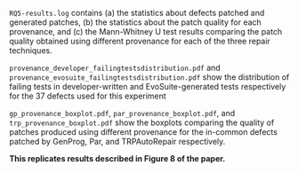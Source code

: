 `RQ5-results.log` contains (a) the statistics about defects patched and generated patches,
(b) the statistics about the patch quality for each provenance, and (c) the Mann-Whitney U test
results comparing the patch quality obtained using different provenance for each of the three repair techniques. 

`provenance_developer_failingtestsdistribution.pdf` and `provenance_evosuite_failingtestsdistribution.pdf`
show the distribution of failing tests in developer-written and EvoSuite-generated tests respectively 
for the 37 defects used for this experiment 

`gp_provenance_boxplot.pdf`, `par_provenance_boxplot.pdf`, and `trp_provenance_boxplot.pdf` show the boxplots
comparing the quality of patches produced using different provenance for the in-common defects patched by 
GenProg, Par, and TRPAutoRepair respectively. 

**This replicates results described in Figure 8 of the paper.**
